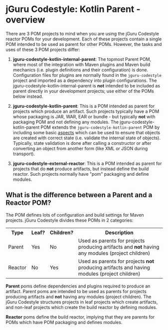 # jGuru Codestyle: Kotlin Parent - overview

There are 3 POM projects to mind when you are using the jGuru Codestyle reactor POMs for your development. 
Each of these projects contain a single POM intended to be used as parent for other POMs. 
However, the tasks and uses of these 3 POM projects differ:

1. **jguru-codestyle-kotlin-internal-parent**: The topmost Parent POM, where most of the integration with 
   Maven plugins and Maven build mechanics (i.e. plugin definitions and their configuration) is done. 
   Configuration files for plugins are normally found in the `jguru-codestyle` project and imported as a dependency 
   into plugin configurations. The jguru-codestyle-kotlin-internal-parent is **not** intended to be included as
   parent directly in your development projects; use either of the POMs below instead.   

2. **jguru-codestyle-kotlin-parent**: This is a POM intended as parent for projects
   which produce an artifact. Such projects typically have a POM whose packaging is JAR, WAR, EAR
   or bundle - but typically **not** with packaging POM and not defining any modules.
   The jguru-codestyle-kotlin-parent POM extends the `jguru-codestyle-kotlin-parent` POM by including 
   some basic <a href="http://en.wikipedia.org/wiki/Aspect-oriented_programming">aspects</a> which can be
   used to ensure that objects are created with correct state (i.e. validate the internal state
   of objects). Typically, state validation is done after calling a constructor or after converting
   an object from another form (like XML or JSON during transport).

3. **jguru-codestyle-external-reactor**: This is a POM intended as parent for projects that do
   **not** produce artifacts, but instead define the build reactor. Such projects normally have
   "pom" packaging and define modules.

## What is the difference between a Parent and a Reactor POM?

The POM defines lots of configuration and build settings for Maven projects.
jGuru Codestyle divides these POMs in 2 categories:

<table>
    <tr>
        <th>Type</th>
        <th>Leaf?</th>
        <th>Children?</th>
        <th>Description</th>
    </tr>
    <tr>
        <td>Parent</td>
        <td>Yes</td>
        <td>No</td>
        <td>Used as parents for projects producing artifacts and <b>not</b> having any modules (project children)</td>
    </tr>
    <tr>
        <td>Reactor</td>
        <td>No</td>
        <td>Yes</td>
        <td>Used as parents for projects <b>not</b> producing artifacts and having modules (project children)</td>
    </tr>
</table>

**Parent** poms define dependencies and plugins required to produce an artifact.
Parent poms are intended to be used as parents for projects producing artifacts and **not** having
any modules (project children). The jGuru Codestyle structures projects in leaf projects
which create artifacts, and non-leaf projects which create the build reactor by defining modules.

**Reactor** poms define the build reactor, implying that they are parents for POMs which have
POM packaging and defines modules.